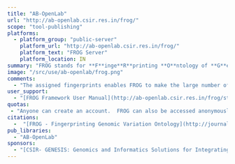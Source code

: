 ```yaml
---
title: "AB-OpenLab"
url: "http://ab-openlab.csir.res.in/frog/"
scope: "tool-publishing"
platforms:
  - platform_group: "public-server"
    platform_url: "http://ab-openlab.csir.res.in/frog/"
    platform_text: "FROG Server"
    platform_location: IN
summary: "FROG stands for **F**inge**R**printing **O**ntology of **G**enomic variations. FROG fingerprints have been devised to capture genomic variations at various levels."
image: "/src/use/ab-openlab/frog.png"
comments:
  - "The assigned fingerprints enables FROG to make the large number of genomic variations computationally efficient in terms of memory requirements and faster retrieval. This interface has been designed to explore the structure of FROG fingerprints and search mitochondrial variations using fingerprints with a combination of various FROG properties."
user_support:
  - "[FROG Framework User Manual](http://ab-openlab.csir.res.in/frog/static/user_manual.pdf)"
quotas:
 - "Anyone can create an account.  FROG can also be accessed anonymously."
citations:
  -  "[FROG - Fingerprinting Genomic Variation Ontology](http://journals.plos.org/plosone/article?id=10.1371/journal.pone.0134693), by E. Abinaya, Pankaj Narang, Anshu Bhardwaj, *PLoS ONE* 10(8): e0134693. doi:10.1371/journal.pone.0134693"
pub_libraries:
  - "AB-OpenLab"
sponsors:
  - "[CSIR- GENESIS: Genomics and Informatics Solutions for Integrating Biology](http://crdd.osdd.net/genesis/genome.html)"
---
```

